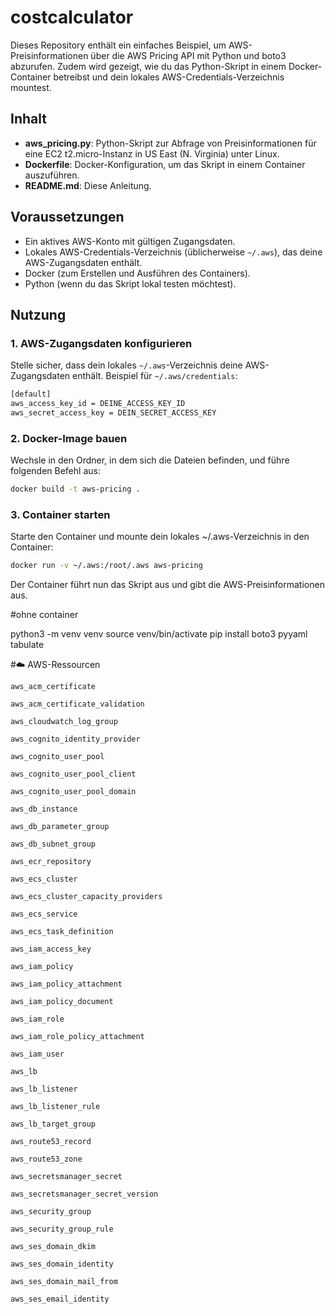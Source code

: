 # costcalculator

Dieses Repository enthält ein einfaches Beispiel, um AWS-Preisinformationen über die AWS Pricing API mit Python und boto3 abzurufen. Zudem wird gezeigt, wie du das Python-Skript in einem Docker-Container betreibst und dein lokales AWS-Credentials-Verzeichnis mountest.

## Inhalt

- **aws_pricing.py**: Python-Skript zur Abfrage von Preisinformationen für eine EC2 t2.micro-Instanz in US East (N. Virginia) unter Linux.
- **Dockerfile**: Docker-Konfiguration, um das Skript in einem Container auszuführen.
- **README.md**: Diese Anleitung.

## Voraussetzungen

- Ein aktives AWS-Konto mit gültigen Zugangsdaten.
- Lokales AWS-Credentials-Verzeichnis (üblicherweise `~/.aws`), das deine AWS-Zugangsdaten enthält.
- Docker (zum Erstellen und Ausführen des Containers).
- Python (wenn du das Skript lokal testen möchtest).

## Nutzung

### 1. AWS-Zugangsdaten konfigurieren

Stelle sicher, dass dein lokales `~/.aws`-Verzeichnis deine AWS-Zugangsdaten enthält. Beispiel für `~/.aws/credentials`:

```bash
[default]
aws_access_key_id = DEINE_ACCESS_KEY_ID
aws_secret_access_key = DEIN_SECRET_ACCESS_KEY
```

### 2. Docker-Image bauen

Wechsle in den Ordner, in dem sich die Dateien befinden, und führe folgenden Befehl aus:

```bash
docker build -t aws-pricing .
```

### 3. Container starten

Starte den Container und mounte dein lokales ~/.aws-Verzeichnis in den Container:

```bash
docker run -v ~/.aws:/root/.aws aws-pricing
```

Der Container führt nun das Skript aus und gibt die AWS-Preisinformationen aus.

#ohne container 

python3 -m venv venv
source venv/bin/activate
pip install boto3 pyyaml tabulate


#☁️ AWS-Ressourcen

    aws_acm_certificate

    aws_acm_certificate_validation

    aws_cloudwatch_log_group

    aws_cognito_identity_provider

    aws_cognito_user_pool

    aws_cognito_user_pool_client

    aws_cognito_user_pool_domain

    aws_db_instance

    aws_db_parameter_group

    aws_db_subnet_group

    aws_ecr_repository

    aws_ecs_cluster

    aws_ecs_cluster_capacity_providers

    aws_ecs_service

    aws_ecs_task_definition

    aws_iam_access_key

    aws_iam_policy

    aws_iam_policy_attachment

    aws_iam_policy_document

    aws_iam_role

    aws_iam_role_policy_attachment

    aws_iam_user

    aws_lb

    aws_lb_listener

    aws_lb_listener_rule

    aws_lb_target_group

    aws_route53_record

    aws_route53_zone

    aws_secretsmanager_secret

    aws_secretsmanager_secret_version

    aws_security_group

    aws_security_group_rule

    aws_ses_domain_dkim

    aws_ses_domain_identity

    aws_ses_domain_mail_from

    aws_ses_email_identity